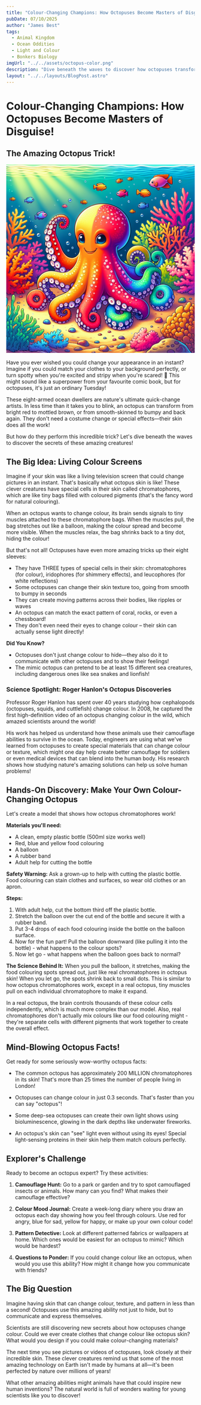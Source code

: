 ```yaml
---
title: "Colour-Changing Champions: How Octopuses Become Masters of Disguise!"
pubDate: 07/10/2025
author: "James Best"
tags:
  - Animal Kingdom
  - Ocean Oddities
  - Light and Colour
  - Bonkers Biology
imgUrl: "../../assets/octopus-color.png"
description: "Dive beneath the waves to discover how octopuses transform their skin like living rainbows! Learn the amazing science behind these eight-armed magicians and their incredible colour-changing superpowers that help them hide, communicate, and even show their feelings."
layout: "../../layouts/BlogPost.astro"
---
```


# Colour-Changing Champions: How Octopuses Become Masters of Disguise!

## The Amazing Octopus Trick!

![Octopus Colour Change](../../assets/octopus-color.png)

Have you ever wished you could change your appearance in an instant? Imagine if you could match your clothes to your background perfectly, or turn spotty when you're excited and stripy when you're scared! 🐙 This might sound like a superpower from your favourite comic book, but for octopuses, it's just an ordinary Tuesday!

These eight-armed ocean dwellers are nature's ultimate quick-change artists. In less time than it takes you to blink, an octopus can transform from bright red to mottled brown, or from smooth-skinned to bumpy and back again. They don't need a costume change or special effects—their skin does all the work!

But how do they perform this incredible trick? Let's dive beneath the waves to discover the secrets of these amazing creatures!

## The Big Idea: Living Colour Screens

Imagine if your skin was like a living television screen that could change pictures in an instant. That's basically what octopus skin is like! These clever creatures have special cells in their skin called chromatophores, which are like tiny bags filled with coloured pigments (that's the fancy word for natural colouring).

When an octopus wants to change colour, its brain sends signals to tiny muscles attached to these chromatophore bags. When the muscles pull, the bag stretches out like a balloon, making the colour spread and become more visible. When the muscles relax, the bag shrinks back to a tiny dot, hiding the colour!

But that's not all! Octopuses have even more amazing tricks up their eight sleeves:

- They have THREE types of special cells in their skin: chromatophores (for colour), iridophores (for shimmery effects), and leucophores (for white reflections)
- Some octopuses can change their skin texture too, going from smooth to bumpy in seconds
- They can create moving patterns across their bodies, like ripples or waves
- An octopus can match the exact pattern of coral, rocks, or even a chessboard!
- They don't even need their eyes to change colour – their skin can actually sense light directly!

**Did You Know?** 
- Octopuses don't just change colour to hide—they also do it to communicate with other octopuses and to show their feelings!
- The mimic octopus can pretend to be at least 15 different sea creatures, including dangerous ones like sea snakes and lionfish!

### Science Spotlight: Roger Hanlon's Octopus Discoveries

Professor Roger Hanlon has spent over 40 years studying how cephalopods (octopuses, squids, and cuttlefish) change colour. In 2008, he captured the first high-definition video of an octopus changing colour in the wild, which amazed scientists around the world! 

His work has helped us understand how these animals use their camouflage abilities to survive in the ocean. Today, engineers are using what we've learned from octopuses to create special materials that can change colour or texture, which might one day help create better camouflage for soldiers or even medical devices that can blend into the human body. His research shows how studying nature's amazing solutions can help us solve human problems!

## Hands-On Discovery: Make Your Own Colour-Changing Octopus

Let's create a model that shows how octopus chromatophores work!

**Materials you'll need:**
- A clean, empty plastic bottle (500ml size works well)
- Red, blue and yellow food colouring
- A balloon
- A rubber band
- Adult help for cutting the bottle

**Safety Warning:** Ask a grown-up to help with cutting the plastic bottle. Food colouring can stain clothes and surfaces, so wear old clothes or an apron.

**Steps:**
1. With adult help, cut the bottom third off the plastic bottle.
2. Stretch the balloon over the cut end of the bottle and secure it with a rubber band.
3. Put 3-4 drops of each food colouring inside the bottle on the balloon surface.
4. Now for the fun part! Pull the balloon downward (like pulling it into the bottle) - what happens to the colour spots?
5. Now let go - what happens when the balloon goes back to normal?

**The Science Behind It:** When you pull the balloon, it stretches, making the food colouring spots spread out, just like real chromatophores in octopus skin! When you let go, the spots shrink back to small dots. This is similar to how octopus chromatophores work, except in a real octopus, tiny muscles pull on each individual chromatophore to make it expand.

In a real octopus, the brain controls thousands of these colour cells independently, which is much more complex than our model. Also, real chromatophores don't actually mix colours like our food colouring might - they're separate cells with different pigments that work together to create the overall effect.

## Mind-Blowing Octopus Facts!

Get ready for some seriously wow-worthy octopus facts:

- The common octopus has approximately 200 MILLION chromatophores in its skin! That's more than 25 times the number of people living in London!

- Octopuses can change colour in just 0.3 seconds. That's faster than you can say "octopus"!

- Some deep-sea octopuses can create their own light shows using bioluminescence, glowing in the dark depths like underwater fireworks.

- An octopus's skin can "see" light even without using its eyes! Special light-sensing proteins in their skin help them match colours perfectly.

## Explorer's Challenge

Ready to become an octopus expert? Try these activities:

1. **Camouflage Hunt:** Go to a park or garden and try to spot camouflaged insects or animals. How many can you find? What makes their camouflage effective?

2. **Colour Mood Journal:** Create a week-long diary where you draw an octopus each day showing how you feel through colours. Use red for angry, blue for sad, yellow for happy, or make up your own colour code!

3. **Pattern Detective:** Look at different patterned fabrics or wallpapers at home. Which ones would be easiest for an octopus to mimic? Which would be hardest?

4. **Questions to Ponder:** If you could change colour like an octopus, when would you use this ability? How might it change how you communicate with friends?

## The Big Question

Imagine having skin that can change colour, texture, and pattern in less than a second! Octopuses use this amazing ability not just to hide, but to communicate and express themselves. 

Scientists are still discovering new secrets about how octopuses change colour. Could we ever create clothes that change colour like octopus skin? What would you design if you could make colour-changing materials?

The next time you see pictures or videos of octopuses, look closely at their incredible skin. These clever creatures remind us that some of the most amazing technology on Earth isn't made by humans at all—it's been perfected by nature over millions of years!

What other amazing abilities might animals have that could inspire new human inventions? The natural world is full of wonders waiting for young scientists like you to discover!
